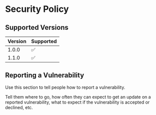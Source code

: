# Security Policy

## Supported Versions

| Version | Supported          |
| ------- | ------------------ |
| 1.0.0   | :white_check_mark: |
| 1.1.0   | :white_check_mark: |

## Reporting a Vulnerability

Use this section to tell people how to report a vulnerability.

Tell them where to go, how often they can expect to get an update on a
reported vulnerability, what to expect if the vulnerability is accepted or
declined, etc.
